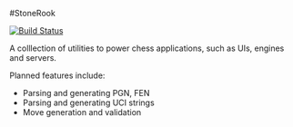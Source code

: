 #StoneRook

[![Build Status](https://travis-ci.org/Kojirion/StoneRook.svg?branch=master)](https://travis-ci.org/Kojirion/StoneRook)

A colllection of utilities to power chess applications, such as UIs, engines and servers. 

Planned features include:

- Parsing and generating PGN, FEN
- Parsing and generating UCI strings
- Move generation and validation